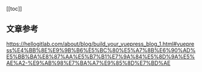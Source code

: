 

[[toc]]




## 文章参考

https://hellogitlab.com/about/blog/build_your_vuepress_blog_1.html#vuepress%E4%BB%8E%E9%9B%B6%E5%BC%80%E5%A7%8B%E6%90%AD%E5%BB%BA%E8%87%AA%E5%B7%B1%E7%9A%84%E5%8D%9A%E5%AE%A2-%E9%AB%98%E7%BA%A7%E9%85%8D%E7%BD%AE